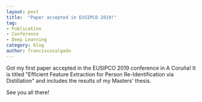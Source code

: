```yaml
---
layout: post
title:  "Paper accepted in EUSIPCO 2019!"
tag:
- Publication
- Conference
- Deep Learning
category: blog
author: franciscosalgado
---
```


Got my first paper accepted in the EUSIPCO 2019 conference in A Coruña! It is titled "Efficient Feature Extraction for Person Re-Identification via Distillation" and includes the results of my Masters' thesis.

See you all there!